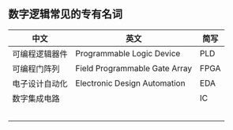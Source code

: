 ## 数字逻辑常见的专有名词



| 中文           | 英文                          | 简写 |
| -------------- | ----------------------------- | ---- |
| 可编程逻辑器件 | Programmable Logic Device     | PLD  |
| 可编程门阵列   | Field Programmable Gate Array | FPGA |
| 电子设计自动化 | Electronic Design Automation  | EDA  |
| 数字集成电路   |                               | IC   |
|                |                               |      |
|                |                               |      |
|                |                               |      |
|                |                               |      |
|                |                               |      |

